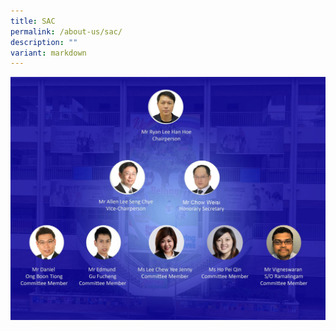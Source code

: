 ```yaml
---
title: SAC
permalink: /about-us/sac/
description: ""
variant: markdown
---
```

![](/images/About%20Us/2024%20sac.jpg)